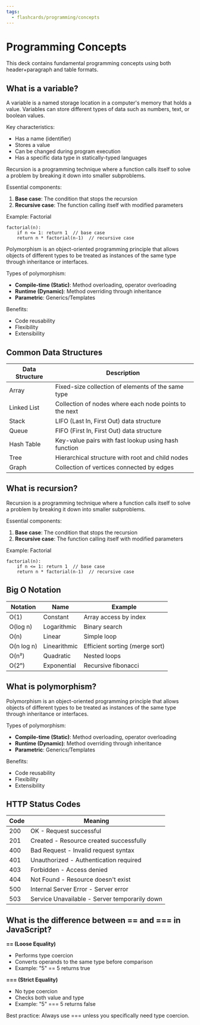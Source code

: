 ```yaml
---
tags:
  - flashcards/programming/concepts
---
```


# Programming Concepts

This deck contains fundamental programming concepts using both header+paragraph and table formats.

## What is a variable?

A variable is a named storage location in a computer's memory that holds a value. Variables can store different types of data such as numbers, text, or boolean values.

Key characteristics:
- Has a name (identifier)
- Stores a value
- Can be changed during program execution
- Has a specific data type in statically-typed languages

Recursion is a programming technique where a function calls itself to solve a problem by breaking it down into smaller subproblems.

Essential components:
1. **Base case**: The condition that stops the recursion
2. **Recursive case**: The function calling itself with modified parameters

Example: Factorial
```
factorial(n):
    if n <= 1: return 1  // base case
    return n * factorial(n-1)  // recursive case
```

Polymorphism is an object-oriented programming principle that allows objects of different types to be treated as instances of the same type through inheritance or interfaces.

Types of polymorphism:
- **Compile-time (Static)**: Method overloading, operator overloading
- **Runtime (Dynamic)**: Method overriding through inheritance
- **Parametric**: Generics/Templates

Benefits:
- Code reusability
- Flexibility
- Extensibility


## Common Data Structures

| Data Structure | Description |
|----------------|-------------|
| Array | Fixed-size collection of elements of the same type |
| Linked List | Collection of nodes where each node points to the next |
| Stack | LIFO (Last In, First Out) data structure |
| Queue | FIFO (First In, First Out) data structure |
| Hash Table | Key-value pairs with fast lookup using hash function |
| Tree | Hierarchical structure with root and child nodes |
| Graph | Collection of vertices connected by edges |

## What is recursion?

Recursion is a programming technique where a function calls itself to solve a problem by breaking it down into smaller subproblems.

Essential components:
1. **Base case**: The condition that stops the recursion
2. **Recursive case**: The function calling itself with modified parameters

Example: Factorial
```
factorial(n):
    if n <= 1: return 1  // base case
    return n * factorial(n-1)  // recursive case
```

## Big O Notation

| Notation | Name | Example |
|----------|------|---------|
| O(1) | Constant | Array access by index |
| O(log n) | Logarithmic | Binary search |
| O(n) | Linear | Simple loop |
| O(n log n) | Linearithmic | Efficient sorting (merge sort) |
| O(n²) | Quadratic | Nested loops |
| O(2ⁿ) | Exponential | Recursive fibonacci |

## What is polymorphism?

Polymorphism is an object-oriented programming principle that allows objects of different types to be treated as instances of the same type through inheritance or interfaces.

Types of polymorphism:
- **Compile-time (Static)**: Method overloading, operator overloading
- **Runtime (Dynamic)**: Method overriding through inheritance
- **Parametric**: Generics/Templates

Benefits:
- Code reusability
- Flexibility
- Extensibility

## HTTP Status Codes

| Code | Meaning |
|------|---------|
| 200 | OK - Request successful |
| 201 | Created - Resource created successfully |
| 400 | Bad Request - Invalid request syntax |
| 401 | Unauthorized - Authentication required |
| 403 | Forbidden - Access denied |
| 404 | Not Found - Resource doesn't exist |
| 500 | Internal Server Error - Server error |
| 503 | Service Unavailable - Server temporarily down |

## What is the difference between == and === in JavaScript?

**== (Loose Equality)**
- Performs type coercion
- Converts operands to the same type before comparison
- Example: "5" == 5 returns true

**=== (Strict Equality)**
- No type coercion
- Checks both value and type
- Example: "5" === 5 returns false

Best practice: Always use === unless you specifically need type coercion.